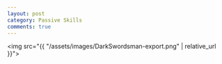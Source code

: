 ```yaml
---
layout: post
category: Passive Skills
comments: true
---
```

<img src="{{ "/assets/images/DarkSwordsman-export.png" | relative_url }}">